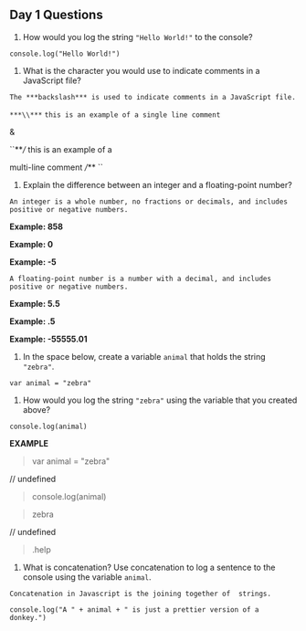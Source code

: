 ## Day 1 Questions

1. How would you log the string `"Hello World!"` to the console?

``
console.log("Hello World!")
``

1. What is the character you would use to indicate comments in a JavaScript file?

``The ***backslash*** is used to indicate comments in a JavaScript file.``

``***\\***`` ``this is an example of a single line comment``

&

``***/* this is an example of a
      
multi-line comment */*** ``

1. Explain the difference between an integer and a floating-point number?

``An integer is a whole number, no fractions or decimals, and includes positive or negative numbers.``

**Example: 858**    

**Example: 0**  
    
**Example: -5**

``A floating-point number is a number with a decimal, and includes positive or negative numbers.``

**Example: 5.5**  

**Example: .5** 

**Example: -55555.01**

1. In the space below, create a variable `animal` that holds the string `"zebra"`.

``var animal = "zebra"``

1. How would you log the string `"zebra"` using the variable that you created above?

``console.log(animal)``

**EXAMPLE**
> var animal = "zebra"  

// undefined

> console.log(animal)

> zebra

// undefined

> .help


1. What is concatenation? Use concatenation to log a sentence to the console using the variable `animal`.

``Concatenation in Javascript is the joining together of  strings.``

``console.log("A " + animal + " is just a prettier version of a donkey.")`` 
